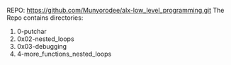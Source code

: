 REPO: https://github.com/Munyorodee/alx-low_level_programming.git
The Repo contains directories:
1. 0-putchar
2. 0x02-nested_loops
3. 0x03-debugging
4. 4-more_functions_nested_loops
